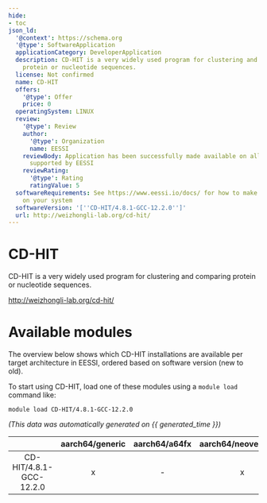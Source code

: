 ```yaml
---
hide:
- toc
json_ld:
  '@context': https://schema.org
  '@type': SoftwareApplication
  applicationCategory: DeveloperApplication
  description: CD-HIT is a very widely used program for clustering and  comparing
    protein or nucleotide sequences.
  license: Not confirmed
  name: CD-HIT
  offers:
    '@type': Offer
    price: 0
  operatingSystem: LINUX
  review:
    '@type': Review
    author:
      '@type': Organization
      name: EESSI
    reviewBody: Application has been successfully made available on all architectures
      supported by EESSI
    reviewRating:
      '@type': Rating
      ratingValue: 5
  softwareRequirements: See https://www.eessi.io/docs/ for how to make EESSI available
    on your system
  softwareVersion: '[''CD-HIT/4.8.1-GCC-12.2.0'']'
  url: http://weizhongli-lab.org/cd-hit/
---
```


CD-HIT
======


CD-HIT is a very widely used program for clustering and  comparing protein or nucleotide sequences.

http://weizhongli-lab.org/cd-hit/
# Available modules


The overview below shows which CD-HIT installations are available per target architecture in EESSI, ordered based on software version (new to old).

To start using CD-HIT, load one of these modules using a `module load` command like:

```shell
module load CD-HIT/4.8.1-GCC-12.2.0
```

*(This data was automatically generated on {{ generated_time }})*

| |aarch64/generic|aarch64/a64fx|aarch64/neoverse_n1|aarch64/neoverse_v1|aarch64/nvidia/grace|x86_64/generic|x86_64/amd/zen2|x86_64/amd/zen3|x86_64/amd/zen4|x86_64/intel/cascadelake|x86_64/intel/haswell|x86_64/intel/icelake|x86_64/intel/sapphirerapids|x86_64/intel/skylake_avx512|
| :---: | :---: | :---: | :---: | :---: | :---: | :---: | :---: | :---: | :---: | :---: | :---: | :---: | :---: | :---: |
|CD-HIT/4.8.1-GCC-12.2.0|x|-|x|x|x|x|x|x|x|x|x|x|x|x|
